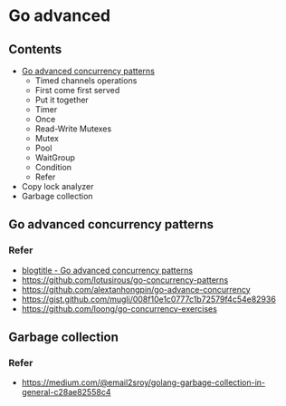 # Go advanced

## Contents
- [Go advanced concurrency patterns](#go-advanced-concurrency-patterns)
    - Timed channels operations
    - First come first served
    - Put it together
    - Timer
    - Once
    - Read-Write Mutexes
    - Mutex
    - Pool
    - WaitGroup
    - Condition
    - Refer
- Copy lock analyzer
- Garbage collection
## Go advanced concurrency patterns
### Refer
- [blogtitle - Go advanced concurrency patterns](https://blogtitle.github.io/)
- https://github.com/lotusirous/go-concurrency-patterns
- https://github.com/alextanhongpin/go-advance-concurrency
- https://gist.github.com/mugli/008f10e1c0777c1b72579f4c54e82936
- https://github.com/loong/go-concurrency-exercises
## Garbage collection
### Refer
- https://medium.com/@email2sroy/golang-garbage-collection-in-general-c28ae82558c4
